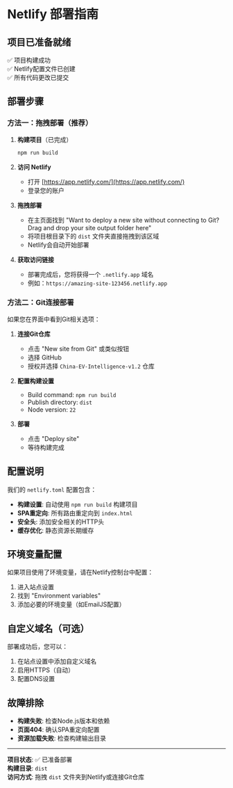 # Netlify 部署指南

## 项目已准备就绪

✅ 项目构建成功  
✅ Netlify配置文件已创建  
✅ 所有代码更改已提交  

## 部署步骤

### 方法一：拖拽部署（推荐）

1. **构建项目**（已完成）
   ```bash
   npm run build
   ```

2. **访问 Netlify**
   - 打开 [https://app.netlify.com/](https://app.netlify.com/)
   - 登录您的账户

3. **拖拽部署**
   - 在主页面找到 "Want to deploy a new site without connecting to Git? Drag and drop your site output folder here"
   - 将项目根目录下的 `dist` 文件夹直接拖拽到该区域
   - Netlify会自动开始部署

4. **获取访问链接**
   - 部署完成后，您将获得一个 `.netlify.app` 域名
   - 例如：`https://amazing-site-123456.netlify.app`

### 方法二：Git连接部署

如果您在界面中看到Git相关选项：

1. **连接Git仓库**
   - 点击 "New site from Git" 或类似按钮
   - 选择 GitHub
   - 授权并选择 `China-EV-Intelligence-v1.2` 仓库

2. **配置构建设置**
   - Build command: `npm run build`
   - Publish directory: `dist`
   - Node version: `22`

3. **部署**
   - 点击 "Deploy site"
   - 等待构建完成

## 配置说明

我们的 `netlify.toml` 配置包含：

- **构建设置**: 自动使用 `npm run build` 构建项目
- **SPA重定向**: 所有路由重定向到 `index.html`
- **安全头**: 添加安全相关的HTTP头
- **缓存优化**: 静态资源长期缓存

## 环境变量配置

如果项目使用了环境变量，请在Netlify控制台中配置：

1. 进入站点设置
2. 找到 "Environment variables"
3. 添加必要的环境变量（如EmailJS配置）

## 自定义域名（可选）

部署成功后，您可以：

1. 在站点设置中添加自定义域名
2. 启用HTTPS（自动）
3. 配置DNS设置

## 故障排除

- **构建失败**: 检查Node.js版本和依赖
- **页面404**: 确认SPA重定向配置
- **资源加载失败**: 检查构建输出目录

---

**项目状态**: ✅ 已准备部署  
**构建目录**: `dist`  
**访问方式**: 拖拽 `dist` 文件夹到Netlify或连接Git仓库